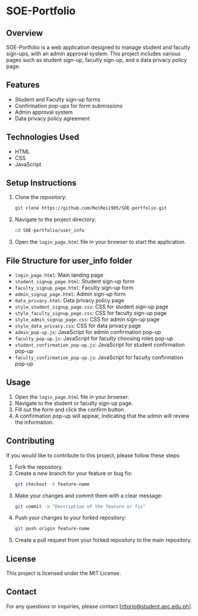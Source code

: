 # SOE-Portfolio

## Overview
SOE-Portfolio is a web application designed to manage student and faculty sign-ups, with an admin approval system. This project includes various pages such as student sign-up, faculty sign-up, and a data privacy policy page.

## Features
- Student and Faculty sign-up forms
- Confirmation pop-ups for form submissions
- Admin approval system
- Data privacy policy agreement

## Technologies Used
- HTML
- CSS
- JavaScript

## Setup Instructions
1. Clone the repository:
    ```bash
    git clone https://github.com/ReiRei1905/SOE-portfolio.git
    ```
2. Navigate to the project directory:
    ```bash
    cd SOE-portfolio/user_info
    ```
3. Open the `login_page.html` file in your browser to start the application.

## File Structure for user_info folder
- `login_page.html`: Main landing page
- `student_signup_page.html`: Student sign-up form
- `faculty_signup_page.html`: Faculty sign-up form
- `admin_signup_page.html`: Admin sign-up form
- `data_privacy.html`: Data privacy policy page
- `style_student_signup_page.css`: CSS for student sign-up page
- `style_faculty_signup_page.css`: CSS for faculty sign-up page
- `style_admin_signup_page.css`: CSS for admin sign-up page
- `style_data_privacy.css`: CSS for data privacy page
- `admin_pop-up.js`: JavaScript for admin confirmation pop-up
- `faculty_pop-up.js`: JavaScript for faculty choosing roles pop-up
- `student_confirmation_pop-up.js`: JavaScript for student confirmation pop-up
- `faculty_confirmation_pop-up.js`: JavaScript for faculty confirmation pop-up

## Usage
1. Open the `login_page.html` file in your browser.
2. Navigate to the student or faculty sign-up page.
3. Fill out the form and click the confirm button.
4. A confirmation pop-up will appear, indicating that the admin will review the information.

## Contributing
If you would like to contribute to this project, please follow these steps:
1. Fork the repository.
2. Create a new branch for your feature or bug fix:
    ```bash
    git checkout -b feature-name
    ```
3. Make your changes and commit them with a clear message:
    ```bash
    git commit -m "Description of the feature or fix"
    ```
4. Push your changes to your forked repository:
    ```bash
    git push origin feature-name
    ```
5. Create a pull request from your forked repository to the main repository.

## License
This project is licensed under the MIT License.

## Contact
For any questions or inquiries, please contact [rttorio@student.apc.edu.ph].
